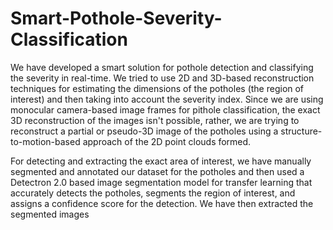 # Smart-Pothole-Severity-Classification
 
 We have developed a smart solution for pothole detection and classifying the severity in real-time. We tried to use 2D and 3D-based reconstruction techniques for estimating the dimensions of the potholes (the region of interest) and then taking into account the severity index. Since we are using monocular camera-based image frames for pithole classification, the exact 3D reconstruction of the images isn't possible, rather, we are trying to reconstruct a partial or pseudo-3D image of the potholes using a structure-to-motion-based approach of the 2D point clouds formed.

For detecting and extracting the exact area of interest, we have manually segmented and annotated our dataset for the potholes and then used a Detectron 2.0 based image segmentation model for transfer learning that accurately detects the potholes, segments the region of interest, and assigns a confidence score for the detection. We have then extracted the segmented images
